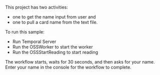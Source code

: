 This project has two activities: 
- one to get the name input from user and 
- one to pull a card name from the text file.

To run this sample:
- Run Temporal Server
- Run the OSSWorker to start the worker
- Run the OSSStartReading to start reading

The workflow starts, waits for 30 seconds, and then asks for your name. 
Enter your name in the console for the workflow to complete.